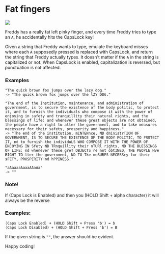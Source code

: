 # Fat fingers

![](https://img.shields.io/badge/Difficulty-6kyu-yellow?logo=codewars)

Freddy has a really fat left pinky finger, and every time Freddy tries to type an `A`, he accidentally hits the CapsLock key!

Given a string that Freddy wants to type, emulate the keyboard misses where each `A` supposedly pressed is replaced with CapsLock, and return the string that Freddy actually types. It doesn't matter if the `A` in the string is capitalized or not. When CapsLock is enabled, capitalization is reversed, but punctuation is not affected.

### Examples

```
"The quick brown fox jumps over the lazy dog."
-> "The quick brown fox jumps over the lZY DOG."

"The end of the institution, maintenance, and administration of government, is to secure the existence of the body politic, to protect it, and to furnish the individuals who compose it with the power of enjoying in safety and tranquillity their natural rights, and the blessings of life: and whenever these great objects are not obtained, the people have a right to alter the government, and to take measures necessary for their safety, prosperity and happiness."
-> "The end of the institution, mINTENnce, ND dministrTION OF GOVERNMENT, IS TO SECURE THE EXISTENCE OF THE BODY POLITIC, TO PROTECT IT, nd to furnish the individuLS WHO COMPOSE IT WITH THE POWER OF ENJOYING IN Sfety ND TRnquillity their nTURl rights, ND THE BLESSINGS OF LIFE: nd whenever these greT OBJECTS re not obtINED, THE PEOPLE Hve  RIGHT TO lter the government, ND TO Tke meSURES NECESSry for their sFETY, PROSPERITY nd hPPINESS."

"aAaaaaAaaaAAaAa"
-> ""
```

### Note!

If (Caps Lock is Enabled) and then you (HOLD Shift + alpha character) it will always be the reverse

### Examples:

```
(Caps Lock Enabled) + (HOLD Shift + Press 'b') = b
(Caps Lock Disabled) + (HOLD Shift + Press 'b') = B
```

If the given string is `""`, the answer should be evident.

Happy coding!
